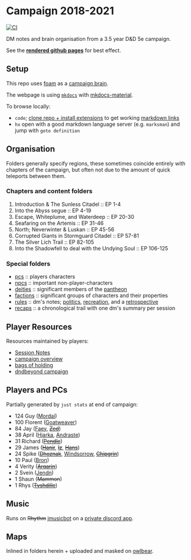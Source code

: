 # Campaign 2018-2021
[![CI](https://github.com/clux/campaign/actions/workflows/release.yml/badge.svg)](https://github.com/clux/campaign/actions/workflows/release.yml)

DM notes and brain organisation from a 3.5 year D&D 5e campaign.

See the [**rendered github pages**](https://clux.github.io/campaign) for best effect.

## Setup
This repo uses [foam](https://foambubble.github.io/foam/) as a [campaign brain](https://clux.github.io/probes/post/2020-09-27-second-brain/).

The webpage is using [`mkdocs`](https://www.mkdocs.org/) with [mkdocs-material](https://squidfunk.github.io/mkdocs-material/).

To browse locally:

- `code`; [clone repo + install extensions](https://foambubble.github.io/foam/#getting-started) to get working [markdown links](https://marketplace.visualstudio.com/items?itemName=tchayen.markdown-links)
- `hx` open with a good markdown language server (e.g. `marksman`) and jump with `goto definition`

## Organisation
Folders generally specify regions, these sometimes coincide entirely with chapters of the campaign, but often not due to the amount of quick teleports between them.

### Chapters and content folders

1. Introduction & The Sunless Citadel :: EP 1-4
2. Into the Abyss segue :: EP 4-19
3. Escape, Whiteplume, and Waterdeep :: EP 20-30
4. Seafaring on the Artemis :: EP 31-46
5. North; Neverwinter & Luskan :: EP 45-56
6. Corrupted Giants in Stormguard Citadel :: EP 57-81
7. The Silver Lich Trail :: EP 82-105
8. Into the Shadowfell to deal with the Undying Soul :: EP 106-125

### Special folders

- [pcs](./docs/pcs) :: players characters
- [npcs](./docs/npcs) :: important non-player-characters
- [deities](./docs/deities) :: significant members of the [pantheon](./docs/deities/0-pantheon.md)
- [factions](./docs/factions) :: significant groups of characters and their properties
- [rules](./docs/rules) :: dm's notes; [politics](./docs/rules/politics.md), [recreation](./docs/rules/recreation.md), and a [retrospective](./docs/rules/retrospective.md)
- [recaps](./docs/recaps) :: a chronological trail with one dm's summary per session

## Player Resources
Resources maintained by players:

- [Session Notes](https://paper.dropbox.com/doc/Session-Notes-0oWR0cmuMrCW4LKxswa5n)
- [campaign overview](https://paper.dropbox.com/doc/Underdark-Underhandedness-ChiGXnq0KQmXRT80U5E52)
- [bags of holding](https://paper.dropbox.com/doc/Bag-of-Holding-hGxQwKOHsxgVkM1sjQnrX)
- [dndbeyond campaign](https://www.dndbeyond.com/campaigns/156017)

## Players and PCs
Partially generated by `just stats` at end of campaign:

- 124 Guy ([Mordai](./docs/pcs/mordai.md))
- 100 Florent ([Goatweaver](./docs/pcs/goatweaver.md))
- 84 Jay ([Faey](./docs/pcs/faey.md), ~~[Zed](./docs/pcs/zed.md)~~)
- 38 April ([Hjarka](./docs/pcs/hjarka.md), [Andraste](./docs/pcs/andraste.md))
- 31 Richard (~~[Pendle](./docs/pcs/pendle.md)~~)
- 29 James (~~[Hanir](./docs/pcs/hanir.md)~~, ~~[Iz](./docs/pcs/iz.md)~~, ~~[Hans](./docs/pcs/hanir.md)~~)
- 24 Spike (~~[Dhoznak](./docs/pcs/dhoznak.md)~~, [Windsorrow](./docs/pcs/windsorrow.md), ~~[Chipgrin](./docs/pcs/chipgrin.md)~~)
- 10 Paul ([Bron](./docs/pcs/bron.md))
- 4 Verity (~~[Arqarin](./docs/pcs/arqarin.md)~~)
- 2 Svein ([Jendn](./docs/pcs/jendn.md))
- 1 Shaun (~~Mammon~~)
- 1 Rhys (~~[Tyshdille](./docs/pcs/tyshdille.md)~~)

## Music
Runs on ~~Rhythm~~ [jmusicbot](https://github.com/jagrosh/MusicBot) on a [private discord app](https://discord.com/developers/applications/890319108846006333).

## Maps
Inlined in folders herein + uploaded and masked on [owlbear](https://www.owlbear.rodeo/game/P0HxzUmDI).
